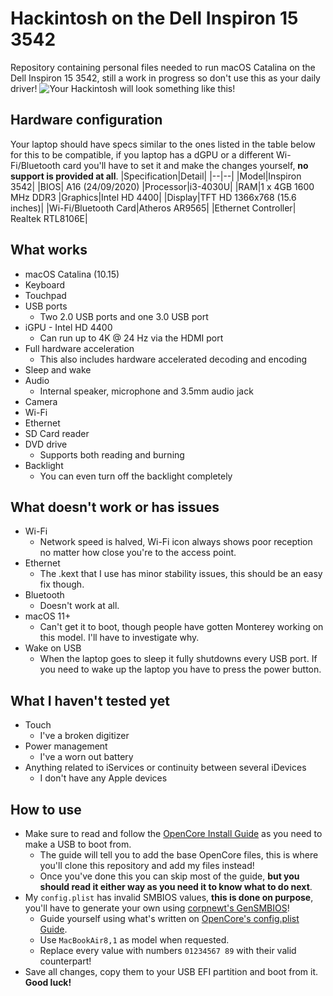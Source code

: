 
# Hackintosh on the Dell Inspiron 15 3542
Repository containing personal files needed to run macOS Catalina on the Dell Inspiron 15 3542, still a work in progress so don't use this as your daily driver!
![Your Hackintosh will look something like this!](https://i.postimg.cc/25pG0Dx0/Laptop.png)

## Hardware configuration
Your laptop should have specs similar to the ones listed in the table below for this to be compatible, if you laptop has a dGPU or a different Wi-Fi/Bluetooth card you'll have to set it and make the changes yourself, **no support is provided at all**.
|Specification|Detail|
|--|--|
|Model|Inspiron 3542|
|BIOS| A16 (24/09/2020)
|Processor|i3-4030U|
|RAM|1 x 4GB 1600 MHz DDR3
|Graphics|Intel HD 4400|
|Display|TFT HD 1366x768 (15.6 inches)|
|Wi-Fi/Bluetooth Card|Atheros AR9565|
|Ethernet Controller| Realtek RTL8106E|

## What works
* macOS Catalina (10.15)
* Keyboard
* Touchpad
* USB ports
	* Two 2.0 USB ports and one 3.0 USB port
* iGPU - Intel HD 4400
	* Can run up to 4K @ 24 Hz via the HDMI port
* Full hardware acceleration
	* This also includes hardware accelerated decoding and encoding
* Sleep and wake
* Audio
	* Internal speaker, microphone and 3.5mm audio jack
* Camera
* Wi-Fi
* Ethernet
* SD Card reader
* DVD drive
	* Supports both reading and burning
* Backlight
	* You can even turn off the backlight completely

## What doesn't work or has issues
* Wi-Fi
	* Network speed is halved, Wi-Fi icon always shows poor reception no matter how close you're to the access point.
* Ethernet
	* The .kext that I use has minor stability issues, this should be an easy fix though.
* Bluetooth
	* Doesn't work at all.
* macOS 11+
	* Can't get it to boot, though people have gotten Monterey working on this model. I'll have to investigate why.
* Wake on USB
	* When the laptop goes to sleep it fully shutdowns every USB port. If you need to wake up the laptop you have to press the power button.

## What I haven't tested yet
* Touch
	* I've a broken digitizer
* Power management
	* I've a worn out battery
* Anything related to iServices or continuity between several iDevices
	* I don't have any Apple devices

## How to use
* Make sure to read and follow the [OpenCore Install Guide](https://dortania.github.io/OpenCore-Install-Guide/) as you need to make a USB to boot from.
	*  The guide will tell you to add the base OpenCore files, this is where you'll clone this repository and add my files instead!
	* Once you've done this you can skip most of the guide, **but you should read it either way as you need it to know what to do next**.
* My `config.plist` has invalid SMBIOS values, **this is done on purpose**, you'll have to generate your own using [corpnewt's GenSMBIOS](https://github.com/corpnewt/GenSMBIOS)!
	* Guide yourself using what's written on [OpenCore's config.plist Guide](https://dortania.github.io/OpenCore-Install-Guide/config-laptop.plist/haswell.html#platforminfo).
	* Use `MacBookAir8,1` as model when requested.
	* Replace every value with numbers `01234567 89` with their valid counterpart!
* Save all changes, copy them to your USB EFI partition and boot from it. **Good luck!**
